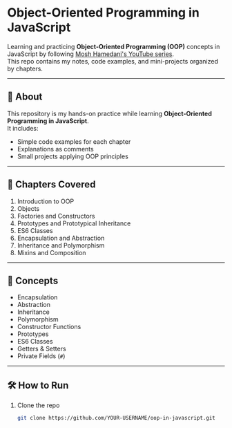 # Object-Oriented Programming in JavaScript  

Learning and practicing **Object-Oriented Programming (OOP)** concepts in JavaScript by following [Mosh Hamedani's YouTube series](https://www.youtube.com/watch?v=PFmuCDHHpwk).  
This repo contains my notes, code examples, and mini-projects organized by chapters.  

---

## 📖 About
This repository is my hands-on practice while learning **Object-Oriented Programming in JavaScript**.  
It includes:
- Simple code examples for each chapter  
- Explanations as comments  
- Small projects applying OOP principles  

---

## 📝 Chapters Covered
1. Introduction to OOP  
2. Objects  
3. Factories and Constructors  
4. Prototypes and Prototypical Inheritance  
5. ES6 Classes  
6. Encapsulation and Abstraction  
7. Inheritance and Polymorphism  
8. Mixins and Composition  

---

## 🧩 Concepts
- Encapsulation  
- Abstraction  
- Inheritance  
- Polymorphism  
- Constructor Functions  
- Prototypes  
- ES6 Classes  
- Getters & Setters  
- Private Fields (`#`)  

---


## 🛠️ How to Run
1. Clone the repo  
   ```bash
   git clone https://github.com/YOUR-USERNAME/oop-in-javascript.git

